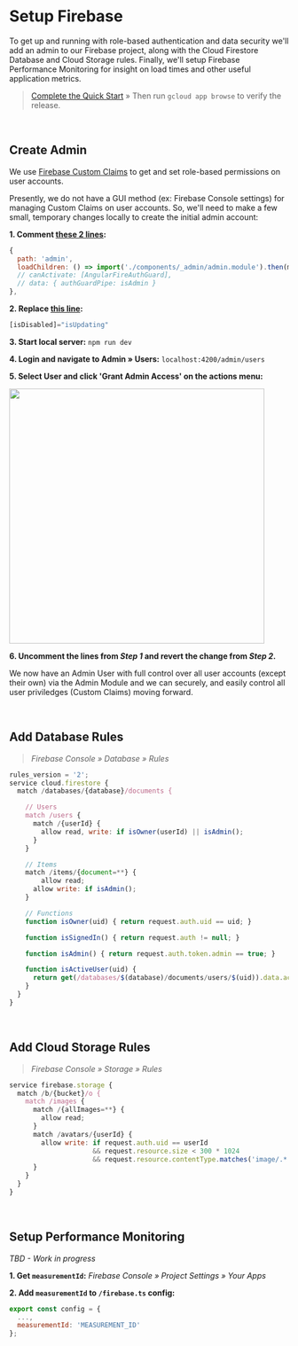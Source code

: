 # Setup Firebase
To get up and running with role-based authentication and data security we'll add an admin to our Firebase project, along with the Cloud Firestore Database and Cloud Storage rules. Finally, we'll setup Firebase Performance Monitoring for insight on load times and other useful application metrics.

> [Complete the Quick Start](https://github.com/jrodl3r/ng-fire-universal/blob/master/dpcs/00-Quick_Start.md) » Then run `gcloud app browse` to verify the release.

<br>

## Create Admin
We use [Firebase Custom Claims](https://firebase.google.com/docs/auth/admin/custom-claims) to get and set role-based permissions on user accounts.

Presently, we do not have a GUI method (ex: Firebase Console settings) for managing Custom Claims on user accounts. So, we'll need to make a few small, temporary changes locally to create the initial admin account:

**1. Comment [these 2 lines](https://github.com/jrodl3r/ng-fire-universal/blob/f28156cdae6afea2bb2540639c33c734b91121fb/src/app/app-routing.module.ts#L23-L24):**
```javascript
{
  path: 'admin',
  loadChildren: () => import('./components/_admin/admin.module').then(m => m.AdminModule),
  // canActivate: [AngularFireAuthGuard],
  // data: { authGuardPipe: isAdmin }
},
```

**2. Replace [this line](https://github.com/jrodl3r/ng-fire-universal/blob/74b8837fcbb2bc7565e67b896c1919f8bb420913/src/app/components/_admin/users/users.component.html#L42):**
```javascript
[isDisabled]="isUpdating"
```

**3. Start local server:** `npm run dev`

**4. Login and navigate to Admin » Users:** `localhost:4200/admin/users`

**5. Select User and click 'Grant Admin Access' on the actions menu:**

<img src="https://ng-fire-universal.s3.amazonaws.com/img/docs/admin-01.png" width="460"><br>

**6. Uncomment the lines from _Step 1_ and revert the change from _Step 2_.**

We now have an Admin User with full control over all user accounts (except their own) via the Admin Module and we can securely, and easily control all user priviledges (Custom Claims) moving forward.

<br>

## Add Database Rules
> _Firebase Console » Database » Rules_

```javascript
rules_version = '2';
service cloud.firestore {
  match /databases/{database}/documents {

  	// Users
    match /users {
      match /{userId} {
        allow read, write: if isOwner(userId) || isAdmin();
      }
    }

    // Items
    match /items/{document=**} {
    	allow read;
      allow write: if isAdmin();
    }

    // Functions
    function isOwner(uid) { return request.auth.uid == uid; }

    function isSignedIn() { return request.auth != null; }

    function isAdmin() { return request.auth.token.admin == true; }

    function isActiveUser(uid) {
      return get(/databases/$(database)/documents/users/$(uid)).data.active == true;
    }
  }
}
```


<br>

## Add Cloud Storage Rules
> _Firebase Console » Storage » Rules_

```javascript
service firebase.storage {
  match /b/{bucket}/o {
  	match /images {
      match /{allImages=**} {
        allow read;
      }
      match /avatars/{userId} {
        allow write: if request.auth.uid == userId
                     && request.resource.size < 300 * 1024
                     && request.resource.contentType.matches('image/.*')
      }
    }
  }
}
```

<br>

## Setup Performance Monitoring
_TBD - Work in progress_

**1. Get `measurementId`:** _Firebase Console » Project Settings » Your Apps_

**2. Add `measurementId` to `/firebase.ts` config:**

```javascript
export const config = {
  ...,
  measurementId: 'MEASUREMENT_ID'
};
```
